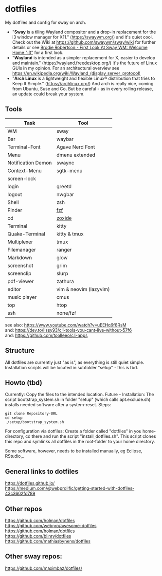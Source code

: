 # dotfiles
My dotfiles and config for sway on arch.
- "**Sway** is a tiling Wayland compositor and a drop-in replacement for the i3 window manager for X11." (https://swaywm.org/) and it's quiet cool. Check out the Wiki at https://github.com/swaywm/sway/wiki for further details or see [Brodie Robertson - First Look At Sway WM: Welcome Home "i3"](https://www.youtube.com/watch?v=09mQAZAzwJg) for a first look.
- "**Wayland** is intended as a simpler replacement for X, easier to develop and maintain." (https://wayland.freedesktop.org/) It's the future of Linux GUIs in my opinion. For an architectural overview see https://en.wikipedia.org/wiki/Wayland_(display_server_protocol)
- "**Arch Linux** is a lightweight and flexible Linux® distribution that tries to Keep It Simple." (https://archlinux.org/) And arch is really nice, coming from Ubuntu, Suse and Co. But be careful - as in every rolling release, an update could break your system.

## Tools
|Task|Tool|
|--|--|
| WM | sway |
| Bar | waybar |
| Terminal-Font | Agave Nerd Font |
| Menu| dmenu extended |
| Notification Demon | swaync |
| Context-Menu| sgtk-menu |
| screen-lock | |
| login | greetd |
| logout | nwgbar |
| Shell | zsh |
| Finder | <a href="https://www.freecodecamp.org/news/fzf-a-command-line-fuzzy-finder-missing-demo-a7de312403ff/">fzf</a> |
| cd | <a href="https://github.com/ajeetdsouza/zoxide">zoxide</a> |
| Terminal | kitty |
| Quake-Terminal | kitty & tmux |
| Multiplexer | tmux |
| Filemanager | ranger |
| Markdown | glow |
| screenshot | grim |
| screenclip| slurp |
| pdf-viewer | zathura |
| editor | vim & neovim (lazyvim) |
| music player | cmus |
| top | htop |
| ssh | none/fzf |


see also: https://www.youtube.com/watch?v=uEEHq6f8RsM <br>
and: https://dev.to/lissy93/cli-tools-you-cant-live-without-57f6 <br>
and: https://github.com/toolleeo/cli-apps

## Structure 
All dotfiles are currently just "as is", as everything is still quiet simple. Installation scripts will be located in subfolder "setup" - this is tbd.

## Howto (tbd)

Currently: Copy the files to the intended location.
Future - Installation: The script bootstrap_system.sh in folder "setup" (which calls apt.exclude.sh) installs needed software after a system-reset. Steps:


    git clone Repository-URL
    cd setup
    ./setup/bootstrap_system.sh


For configuration via dotfiles: Create a folder called "dotfiles" in you home-directory, cd there and run the script "install_dotfiles.sh". This script clones this repo and symlinks all dotfiles in the root-folder to your home directory.

Some software, however, needs to be installed manually, eg Eclipse, RStudio,..

## General links to dotfiles
https://dotfiles.github.io/ <br>
https://medium.com/@webprolific/getting-started-with-dotfiles-43c3602fd789<br>

## Other repos 
https://github.com/holman/dotfiles<br>
https://github.com/webpro/awesome-dotfiles <br>
https://github.com/holman/dotfiles <br>
https://github.com/blinry/dotfiles <br>
https://github.com/mathiasbynens/dotfiles<br>

## Other sway repos:
https://github.com/maximbaz/dotfiles/<br>
